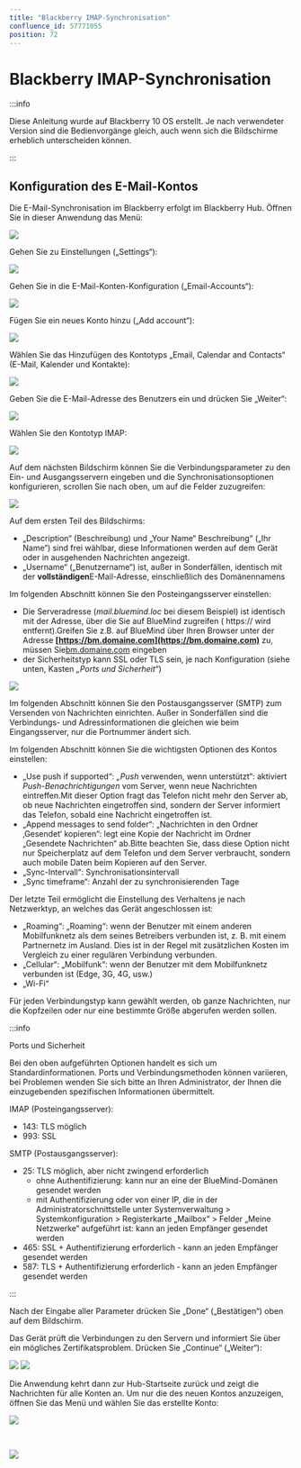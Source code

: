 ```yaml
---
title: "Blackberry IMAP-Synchronisation"
confluence_id: 57771055
position: 72
---
```

# Blackberry IMAP-Synchronisation


:::info

Diese Anleitung wurde auf Blackberry 10 OS erstellt. Je nach verwendeter Version sind die Bedienvorgänge gleich, auch wenn sich die Bildschirme erheblich unterscheiden können.

:::


## Konfiguration des E-Mail-Kontos

Die E-Mail-Synchronisation im Blackberry erfolgt im Blackberry Hub.
Öffnen Sie in dieser Anwendung das Menü:

![](../../../attachments/57771055/57771056.png)

Gehen Sie zu Einstellungen („Settings“):

![](../../../attachments/57771055/57771068.png)

Gehen Sie in die E-Mail-Konten-Konfiguration („Email-Accounts“):

![](../../../attachments/57771055/57771067.png)

Fügen Sie ein neues Konto hinzu („Add account“):

![](../../../attachments/57771055/57771066.png)

Wählen Sie das Hinzufügen des Kontotyps „Email, Calendar and Contacts“ (E-Mail, Kalender und Kontakte):

![](../../../attachments/57771055/57771065.png)

Geben Sie die E-Mail-Adresse des Benutzers ein und drücken Sie „Weiter“:

![](../../../attachments/57771055/57771064.png)

Wählen Sie den Kontotyp IMAP:

![](../../../attachments/57771055/57771063.png)

Auf dem nächsten Bildschirm können Sie die Verbindungsparameter zu den Ein- und Ausgangsservern eingeben und die Synchronisationsoptionen konfigurieren, scrollen Sie nach oben, um auf die Felder zuzugreifen:

![](../../../attachments/57771055/57771062.png)

Auf dem ersten Teil des Bildschirms:

- „Description“ (Beschreibung) und „Your Name“ Beschreibung“ („Ihr Name“) sind frei  wählbar, diese Informationen werden auf dem Gerät oder in ausgehenden Nachrichten angezeigt.
- „Username“ („Benutzername“) ist, außer in Sonderfällen, identisch mit der **vollständigen**E-Mail-Adresse, einschließlich des Domänennamens


Im folgenden Abschnitt können Sie den Posteingangsserver einstellen:

- Die Serveradresse (*mail.bluemind.loc* bei diesem Beispiel) ist identisch mit der Adresse, über die Sie auf BlueMind zugreifen ( https:// wird entfernt).Greifen Sie z.B. auf BlueMind über Ihren Browser unter der Adresse **[https://bm.domaine.com](https://bm.domaine.com)** zu, müssen Sie[bm.domaine.com](http://bm.domaine.com) eingeben
- der Sicherheitstyp kann SSL oder TLS sein, je nach Konfiguration (siehe unten, Kasten *„Ports und Sicherheit“*)


![](../../../attachments/57771055/57771061.png)

Im folgenden Abschnitt können Sie den Postausgangsserver (SMTP) zum Versenden von Nachrichten einrichten. Außer in Sonderfällen sind die Verbindungs- und Adressinformationen die gleichen wie beim Eingangsserver, nur die Portnummer ändert sich.

Im folgenden Abschnitt können Sie die wichtigsten Optionen des Kontos einstellen:

- „Use push if supported“: *„Push* verwenden, wenn unterstützt“: aktiviert *Push-Benachrichtigungen* vom Server, wenn neue Nachrichten eintreffen.Mit dieser Option fragt das Telefon nicht mehr den Server ab, ob neue Nachrichten eingetroffen sind, sondern der Server informiert das Telefon, sobald eine Nachricht eingetroffen ist.
- „Append messages to send folder“: „Nachrichten in den Ordner ‚Gesendet‘ kopieren“: legt eine Kopie der Nachricht im Ordner „Gesendete Nachrichten“ ab.Bitte beachten Sie, dass diese Option nicht nur Speicherplatz auf dem Telefon und dem Server verbraucht, sondern auch mobile Daten beim Kopieren auf den Server.
- „Sync-Intervall“: Synchronisationsintervall
- „Sync timeframe“: Anzahl der zu synchronisierenden Tage


Der letzte Teil ermöglicht die Einstellung des Verhaltens je nach Netzwerktyp, an welches das Gerät angeschlossen ist:

- „Roaming“: „Roaming“: wenn der Benutzer mit einem anderen Mobilfunknetz als dem seines Betreibers verbunden ist, z. B. mit einem Partnernetz im Ausland. Dies ist in der Regel mit zusätzlichen Kosten im Vergleich zu einer regulären Verbindung verbunden.
- „Cellular“: „Mobilfunk“: wenn der Benutzer mit dem Mobilfunknetz verbunden ist (Edge, 3G, 4G, usw.)
- „Wi-Fi“


Für jeden Verbindungstyp kann gewählt werden, ob ganze Nachrichten, nur die Kopfzeilen oder nur eine bestimmte Größe abgerufen werden sollen.


:::info

Ports und Sicherheit

Bei den oben aufgeführten Optionen handelt es sich um Standardinformationen. Ports und Verbindungsmethoden können variieren, bei Problemen wenden Sie sich bitte an Ihren Administrator, der Ihnen die einzugebenden spezifischen Informationen übermittelt.

IMAP (Posteingangsserver):

- 143: TLS möglich
- 993: SSL


SMTP (Postausgangsserver):

- 25: TLS möglich, aber nicht zwingend erforderlich
    - ohne Authentifizierung: kann nur an eine der BlueMind-Domänen gesendet werden
    - mit Authentifizierung oder von einer IP, die in der Administratorschnittstelle unter Systemverwaltung > Systemkonfiguration > Registerkarte „Mailbox“ > Felder „Meine Netzwerke“ aufgeführt ist: kann an jeden Empfänger gesendet werden
- 465: SSL + Authentifizierung erforderlich - kann an jeden Empfänger gesendet werden
- 587: TLS + Authentifizierung erforderlich - kann an jeden Empfänger gesendet werden


:::

Nach der Eingabe aller Parameter drücken Sie „Done“ („Bestätigen“) oben auf dem Bildschirm.

Das Gerät prüft die Verbindungen zu den Servern und informiert Sie über ein mögliches Zertifikatsproblem. Drücken Sie „Continue“ („Weiter“):

![](../../../attachments/57771055/57771060.png) ![](../../../attachments/57771055/57771059.png)

Die Anwendung kehrt dann zur Hub-Startseite zurück und zeigt die Nachrichten für alle Konten an. Um nur die des neuen Kontos anzuzeigen, öffnen Sie das Menü und wählen Sie das erstellte Konto:

![](../../../attachments/57771055/57771058.png)

 

![](../../../attachments/57771055/57771057.png)


 

 

 

 

